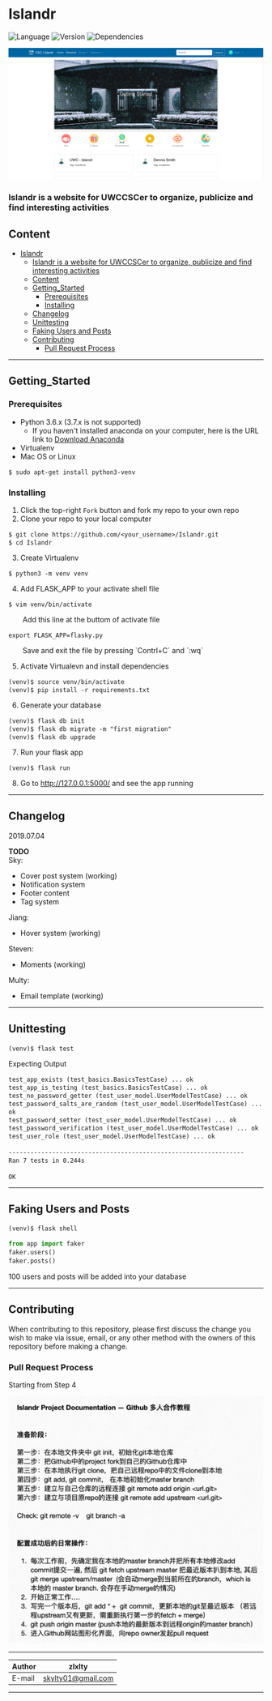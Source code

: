 Islandr 
=====
![Language](https://img.shields.io/badge/language-python-green.svg)  ![Version](https://img.shields.io/badge/version-0.1.0-yellow.svg)    ![Dependencies](https://img.shields.io/badge/dependencies-up_to_date-green.svg)
<div align=center><img src="app/static/pic/cover.png"/></div>

### Islandr is a website for UWCCSCer to organize, publicize and find interesting activities

## Content
- [Islandr](#Islandr)
    - [Islandr is a website for UWCCSCer to organize, publicize and find interesting activities](#Islandr-is-a-website-for-UWCCSCer-to-organize-publicize-and-find-interesting-activities)
  - [Content](#Content)
  - [Getting_Started](#GettingStarted)
    - [Prerequisites](#Prerequisites)
    - [Installing](#Installing)
  - [Changelog](#Changelog)
  - [Unittesting](#Unittesting)
  - [Faking Users and Posts](#Faking-Users-and-Posts)
  - [Contributing](#Contributing)
    - [Pull Request Process](#Pull-Request-Process)

***
## Getting_Started
### Prerequisites
* Python 3.6.x (3.7.x is not supported)
  * If you haven't installed anaconda on your computer, here is the URL link to [Download Anaconda](https://www.anaconda.com/download)
* Virtualenv
* Mac OS or Linux
```
$ sudo apt-get install python3-venv
```
### Installing
1. Click the top-right `Fork` button and fork my repo to your own repo
2. Clone your repo to your local computer
```
$ git clone https://github.com/<your_username>/Islandr.git
$ cd Islandr
```
3. Create Virtualenv
```
$ python3 -m venv venv
```
4. Add FLASK_APP to your activate shell file
```
$ vim venv/bin/activate
```
<p style="text-indent:2em;">Add this line at the buttom of activate file</p>

```shell
export FLASK_APP=flasky.py
```
<p style="text-indent:2em;">Save and exit the file by pressing `Contrl+C` and `:wq`</p>  

5. Activate Virtualevn and install dependencies
```
(venv)$ source venv/bin/activate
(venv)$ pip install -r requirements.txt
```
6. Generate your database
```
(venv)$ flask db init
(venv)$ flask db migrate -m "first migration"
(venv)$ flask db upgrade
```
7. Run your flask app
```
(venv)$ flask run
```
8. Go to http://127.0.0.1:5000/ and see the app running

***
## Changelog
2019.07.04

**TODO**  
Sky: 
* Cover post system (working)
* Notification system
* Footer content
* Tag system

Jiang:
* Hover system (working)

Steven:
* Moments (working)

Multy:
* Email template (working)

***
## Unittesting
```
(venv)$ flask test
```
Expecting Output
```
test_app_exists (test_basics.BasicsTestCase) ... ok
test_app_is_testing (test_basics.BasicsTestCase) ... ok
test_no_password_getter (test_user_model.UserModelTestCase) ... ok
test_password_salts_are_random (test_user_model.UserModelTestCase) ... ok
test_password_setter (test_user_model.UserModelTestCase) ... ok
test_password_verification (test_user_model.UserModelTestCase) ... ok
test_user_role (test_user_model.UserModelTestCase) ... ok

-----------------------------------------------------------------
Ran 7 tests in 0.244s

OK
```

***
## Faking Users and Posts
```
(venv)$ flask shell
```
```python
from app import faker
faker.users()
faker.posts()
```
100 users and posts will be added into your database

***
## Contributing
When contributing to this repository, please first discuss the change you wish to make via issue, email, or any other method with the owners of this repository before making a change.
### Pull Request Process
Starting from Step 4
<div align=center><img width="800px" src="app/static/pic/contribute.jpg"/></div>

****

|Author|zlxlty|
|---|---|
|E-mail|skylty01@gmail.com|


****
